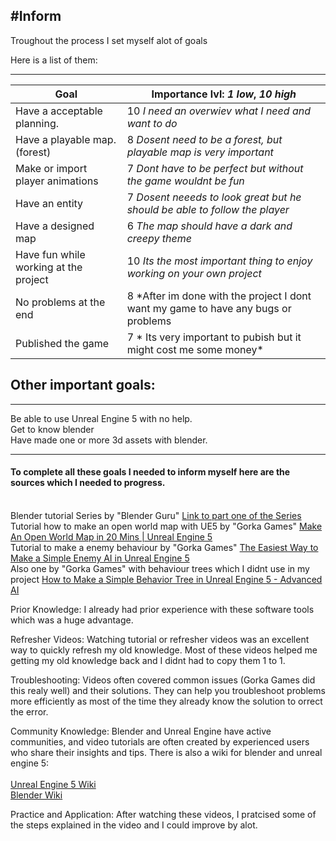#Inform
--------------------------------------------------------
Troughout the process I set myself alot of goals

Here is a list of them:
_________________________________________________________________________________________________________________________________________________________________________________

| Goal                     | Importance lvl: *1 low*, *10 high* | 
|------|----|
|Have a acceptable planning.|     10  *I need an overwiev what I need and want to do*  |
|Have a playable map. (forest) | 8   *Dosent need to be a forest, but playable map is very important* |
|Make or import player animations | 7 *Dont have to be perfect but without the game wouldnt be fun* |
| Have an entity | 7 *Dosent neeeds to look great but he should be able to follow the player* |
| Have a designed map | 6 *The map should have a dark and creepy theme* |
| Have fun while working at the project | 10 *Its the most important thing to enjoy working on your own project* |
| No problems at the end | 8 *After im done with the project I dont want my game to have any bugs or problems |
| Published the game | 7 * Its very important to pubish but it might cost me some money* |

## Other important goals:
________________________________________________________________________________________________________________________________________________________________________________

Be able to use Unreal Engine 5 with no help. <br>
Get to know blender <br>
Have made one or more 3d assets with blender. <br>
________________________________________________________________________________________________________________________________________________________________________________


#### To complete all these goals I needed to inform myself here are the sources which I needed to progress. <br> <br>
Blender tutorial Series by "Blender Guru" [Link to part one of the Series](https://youtu.be/nIoXOplUvAw?si=aUiZKp7VDpxDJJ-O) <br>
Tutorial how to make an open world map with UE5 by "Gorka Games" [Make An Open World Map in 20 Mins | Unreal Engine 5](https://youtu.be/RCENB-s5POA?si=lD6YKxk2IcQgBU5L) <br>
Tutorial to make a enemy behaviour by "Gorka Games" [The Easiest Way to Make a Simple Enemy AI in Unreal Engine 5](https://youtu.be/xm-7m5Fw1HU?si=uIt0iRThM7W9DPxu) <br>
Also one by "Gorka Games" with behaviour trees which I didnt use in my project [How to Make a Simple Behavior Tree in Unreal Engine 5 - Advanced AI](https://youtu.be/QJuaB2V79mU?si=UDw76dK5SVlZsKY0) <br>


Prior Knowledge: I already had prior experience with these software tools which was a huge advantage. 

Refresher Videos: Watching tutorial or refresher videos was an excellent way to quickly refresh my old knowledge. Most of these videos helped me getting my old knowledge back and I didnt had to copy them 1 to 1.

Troubleshooting: Videos often covered common issues (Gorka Games did this realy well) and their solutions. They can help you troubleshoot problems more efficiently as most of the time they already know the solution to orrect the error.

Community Knowledge: Blender and Unreal Engine have active communities, and video tutorials are often created by experienced users who share their insights and tips. There is also a wiki for blender and unreal engine 5: <br> <br>
[Unreal Engine 5 Wiki](https://unrealcommunity.wiki/) <br>
[Blender Wiki](https://wiki.blender.org/wiki/Main_Page) <br>

Practice and Application: After watching these videos, I pratcised some of the steps explained in the video and I could improve by alot.










